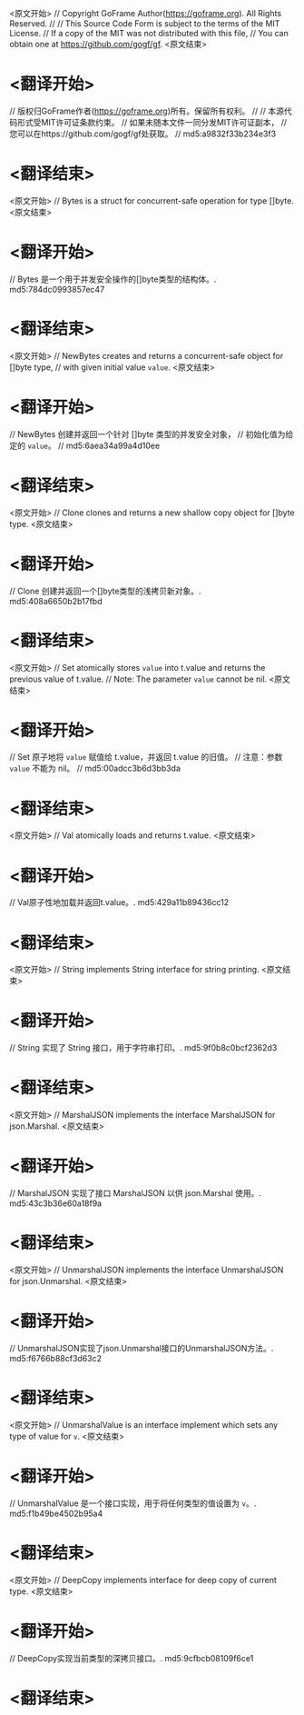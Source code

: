 
<原文开始>
// Copyright GoFrame Author(https://goframe.org). All Rights Reserved.
//
// This Source Code Form is subject to the terms of the MIT License.
// If a copy of the MIT was not distributed with this file,
// You can obtain one at https://github.com/gogf/gf.
<原文结束>

# <翻译开始>
// 版权归GoFrame作者(https://goframe.org)所有。保留所有权利。
//
// 本源代码形式受MIT许可证条款约束。
// 如果未随本文件一同分发MIT许可证副本，
// 您可以在https://github.com/gogf/gf处获取。
// md5:a9832f33b234e3f3
# <翻译结束>


<原文开始>
// Bytes is a struct for concurrent-safe operation for type []byte.
<原文结束>

# <翻译开始>
// Bytes 是一个用于并发安全操作的[]byte类型的结构体。. md5:784dc0993857ec47
# <翻译结束>


<原文开始>
// NewBytes creates and returns a concurrent-safe object for []byte type,
// with given initial value `value`.
<原文结束>

# <翻译开始>
// NewBytes 创建并返回一个针对 []byte 类型的并发安全对象，
// 初始化值为给定的 `value`。
// md5:6aea34a99a4d10ee
# <翻译结束>


<原文开始>
// Clone clones and returns a new shallow copy object for []byte type.
<原文结束>

# <翻译开始>
// Clone 创建并返回一个[]byte类型的浅拷贝新对象。. md5:408a6650b2b17fbd
# <翻译结束>


<原文开始>
// Set atomically stores `value` into t.value and returns the previous value of t.value.
// Note: The parameter `value` cannot be nil.
<原文结束>

# <翻译开始>
// Set 原子地将 `value` 赋值给 t.value，并返回 t.value 的旧值。
// 注意：参数 `value` 不能为 nil。
// md5:00adcc3b6d3bb3da
# <翻译结束>


<原文开始>
// Val atomically loads and returns t.value.
<原文结束>

# <翻译开始>
// Val原子性地加载并返回t.value。. md5:429a11b89436cc12
# <翻译结束>


<原文开始>
// String implements String interface for string printing.
<原文结束>

# <翻译开始>
// String 实现了 String 接口，用于字符串打印。. md5:9f0b8c0bcf2362d3
# <翻译结束>


<原文开始>
// MarshalJSON implements the interface MarshalJSON for json.Marshal.
<原文结束>

# <翻译开始>
// MarshalJSON 实现了接口 MarshalJSON 以供 json.Marshal 使用。. md5:43c3b36e60a18f9a
# <翻译结束>


<原文开始>
// UnmarshalJSON implements the interface UnmarshalJSON for json.Unmarshal.
<原文结束>

# <翻译开始>
// UnmarshalJSON实现了json.Unmarshal接口的UnmarshalJSON方法。. md5:f6766b88cf3d63c2
# <翻译结束>


<原文开始>
// UnmarshalValue is an interface implement which sets any type of value for `v`.
<原文结束>

# <翻译开始>
// UnmarshalValue 是一个接口实现，用于将任何类型的值设置为 `v`。. md5:f1b49be4502b95a4
# <翻译结束>


<原文开始>
// DeepCopy implements interface for deep copy of current type.
<原文结束>

# <翻译开始>
// DeepCopy实现当前类型的深拷贝接口。. md5:9cfbcb08109f6ce1
# <翻译结束>

